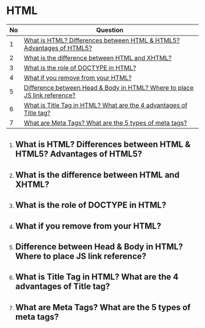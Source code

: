 # HTML 

|  No  | Question                                                                 |
| ---- | -------------------------------------------------------------------------| 
|  1   | [What is HTML? Differences between HTML & HTML5? Advantages of HTML5?](#what-is-html-differences-between-html--html5-advantages-of-html5) |
|  2   | [What is the difference between HTML and XHTML?](#what-is-the-difference-between-html-and-xhtml) |
|  3   | [What is the role of DOCTYPE in HTML?](#what-is-the-role-of-doctype-in-html) |
|  4   | [What if you remove <!DOCTYPE html> from your HTML?](#what-if-you-remove-from-your-html) |
|  5   | [Difference between Head & Body in HTML? Where to place JS link reference?](#difference-between-head--body-in-html-where-to-place-js-link-reference) |
|  6   | [What is Title Tag in HTML? What are the 4 advantages of Title tag?](#what-is-title-tag-in-html-what-are-the-4-advantages-of-title-tag) |
|  7   | [What are Meta Tags? What are the 5 types of meta tags?](#what-are-meta-tags-what-are-the-5-types-of-meta-tags) |




1. ## What is HTML? Differences between HTML & HTML5? Advantages of HTML5?
2. ## What is the difference between HTML and XHTML?
3. ## What is the role of DOCTYPE in HTML?
4. ## What if you remove <!DOCTYPE html> from your HTML?
5. ## Difference between Head & Body in HTML? Where to place JS link reference?
6. ## What is Title Tag in HTML? What are the 4 advantages of Title tag?
7. ## What are Meta Tags? What are the 5 types of meta tags?
